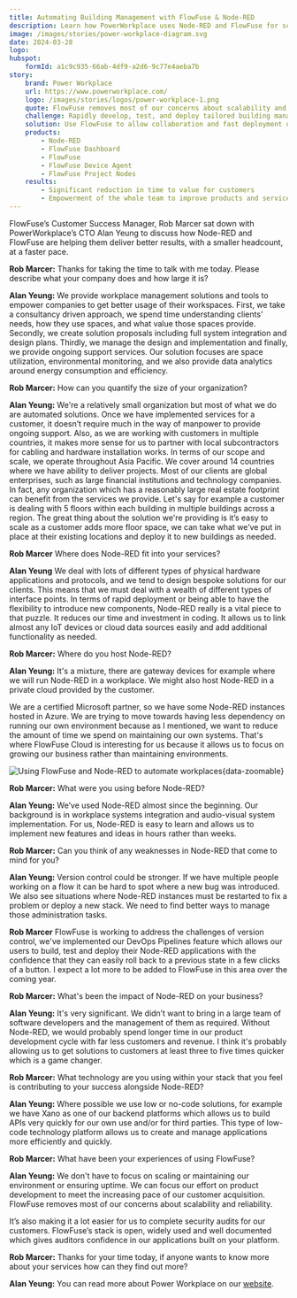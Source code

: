 ```yaml
---
title: Automating Building Management with FlowFuse & Node-RED
description: Learn how PowerWorkplace uses Node-RED and FlowFuse for scalable, rapid building management automation and robust security audits for global enterprises.
image: /images/stories/power-workplace-diagram.svg
date: 2024-03-28
logo:
hubspot:
    formId: a1c9c935-66ab-4df9-a2d6-9c77e4aeba7b
story:
    brand: Power Workplace
    url: https://www.powerworkplace.com/
    logo: /images/stories/logos/power-workplace-1.png
    quote: FlowFuse removes most of our concerns about scalability and reliability. It’s also making it a lot easier for us to complete security audits for our customers. FlowFuse’s stack is open, widely used and well documented which gives auditors confidence in our applications built on your platform.
    challenge: Rapidly develop, test, and deploy tailored building management solutions.
    solution: Use FlowFuse to allow collaboration and fast deployment of Node-RED flows to customers' premises.
    products:
        - Node-RED
        - FlowFuse Dashboard
        - FlowFuse
        - FlowFuse Device Agent
        - FlowFuse Project Nodes
    results:
        - Significant reduction in time to value for customers
        - Empowerment of the whole team to improve products and services
---
```


FlowFuse’s Customer Success Manager, Rob Marcer sat down with PowerWorkplace’s CTO Alan Yeung to discuss how Node-RED and FlowFuse are helping them deliver better results, with a smaller headcount, at a faster pace.

<!--more-->

**Rob Marcer:** Thanks for taking the time to talk with me today. Please describe what your company does and how large it is?

**Alan Yeung:** We provide workplace management solutions and tools to empower companies to get better usage of their workspaces. First, we take a consultancy driven approach, we spend time understanding clients' needs, how they use spaces, and what value those spaces provide. Secondly, we create solution proposals including full system integration and design plans. Thirdly, we manage the design and implementation and finally, we provide ongoing support services. Our solution focuses are space utilization, environmental monitoring, and we also provide data analytics around energy consumption and efficiency.

**Rob Marcer:** How can you quantify the size of your organization?

**Alan Yeung:** We're a relatively small organization but most of what we do are automated solutions. Once we have implemented services for a customer, it doesn’t require much in the way of manpower to provide ongoing support. Also, as we are working with customers in multiple countries, it makes more sense for us to partner with local subcontractors for cabling and hardware installation works. In terms of our scope and scale, we operate throughout Asia Pacific. We cover around 14 countries where we have ability to deliver projects. Most of our clients are global enterprises, such as large financial institutions and technology companies. In fact, any organization which has a reasonably large real estate footprint can benefit from the services we provide. Let's say for example a customer is dealing with 5 floors within each building in multiple buildings across a region. The great thing about the solution we're providing is it’s easy to scale as a customer adds more floor space, we can take what we’ve put in place at their existing locations and deploy it to new buildings as needed.

**Rob Marcer** Where does Node-RED fit into your services?

**Alan Yeung** We deal with lots of different types of physical hardware applications and protocols, and we tend to design bespoke solutions for our clients. This means that we must deal with a wealth of different types of interface points. In terms of rapid deployment or being able to have the flexibility to introduce new components, Node-RED really is a vital piece to that puzzle. It reduces our time and investment in coding. It allows us to link almost any IoT devices or cloud data sources easily and add additional functionality as needed.

**Rob Marcer:** Where do you host Node-RED?

**Alan Yeung:** It's a mixture, there are gateway devices for example where we will run Node-RED in a workplace. We might also host Node-RED in a private cloud provided by the customer. 

We are a certified Microsoft partner, so we have some Node-RED instances hosted in Azure. We are trying to move towards having less dependency on running our own environment because as I mentioned, we want to reduce the amount of time we spend on maintaining our own systems. That&#39;s where FlowFuse Cloud is interesting for us because it allows us to focus on growing our business rather than maintaining environments.

![Using FlowFuse and Node-RED to automate workplaces](./images/stories/power-workplace-diagram.svg "Using FlowFuse and Node-RED to automate workplaces"){data-zoomable}

**Rob Marcer:** What were you using before Node-RED?

**Alan Yeung:** We’ve used Node-RED almost since the beginning. Our background is in workplace systems integration and audio-visual system implementation. For us, Node-RED is easy to learn and allows us to implement new features and ideas in hours rather than weeks.

**Rob Marcer:** Can you think of any weaknesses in Node-RED that come to mind for you? 

**Alan Yeung:** Version control could be stronger. If we have multiple people working on a flow it can be hard to spot where a new bug was introduced. We also see situations where Node-RED instances must be restarted to fix a problem or deploy a new stack. We need to find better ways to manage those administration tasks.

**Rob Marcer** FlowFuse is working to address the challenges of version control, we've implemented our DevOps Pipelines feature which allows our users to build, test and deploy their Node-RED applications with the confidence that they can easily roll back to a previous state in a few clicks of a button. I expect a lot more to be added to FlowFuse in this area over the coming year.

**Rob Marcer:** What's been the impact of Node-RED on your business?

**Alan Yeung:** It's very significant. We didn’t want to bring in a large team of software developers and the management of them as required. Without Node-RED, we would probably spend longer time in our product development cycle with far less customers and revenue. I think it's probably allowing us to get solutions to customers at least three to five times quicker which is a game changer.

**Rob Marcer:** What technology are you using within your stack that you feel is contributing to your success alongside Node-RED?

**Alan Yeung:** Where possible we use low or no-code solutions, for example we have Xano as one of our backend platforms which allows us to build APIs very quickly for our own use and/or for third parties. This type of low-code technology platform allows us to create and manage applications more efficiently and quickly.

**Rob Marcer:** What have been your experiences of using FlowFuse?

**Alan Yeung:** We don't have to focus on scaling or maintaining our environment or ensuring uptime. We can focus our effort on product development to meet the increasing pace of our customer acquisition. FlowFuse removes most of our concerns about scalability and reliability.

It’s also making it a lot easier for us to complete security audits for our customers. FlowFuse’s stack is open, widely used and well documented which gives auditors confidence in our applications built on your platform.

**Rob Marcer:** Thanks for your time today, if anyone wants to know more about your services how can they find out more?

**Alan Yeung:** You can read more about Power Workplace on our [website](https://www.powerworkplace.com/).

